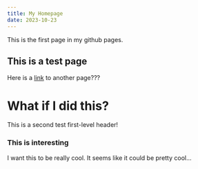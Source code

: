 ```yaml
---
title: My Homepage
date: 2023-10-23
---
```


This is the first page in my github pages.

## This is a test page
Here is a [link](./about) to another page???

# What if I did this?
This is a second test first-level header!

### This is interesting
I want this to be really cool. It seems like it could be pretty cool...